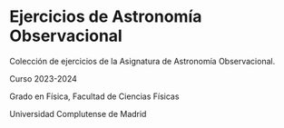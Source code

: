 
# Ejercicios de Astronomía Observacional


Colección de ejercicios de la Asignatura de Astronomía Observacional.

Curso 2023-2024

Grado en Física, Facultad de Ciencias Físicas

Universidad Complutense de Madrid

